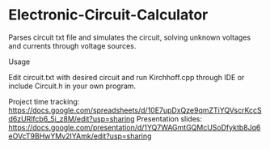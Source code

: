 # Electronic-Circuit-Calculator
Parses circuit txt file and simulates the circuit, solving unknown voltages and currents through voltage sources.

Usage

Edit circuit.txt with desired circuit and run Kirchhoff.cpp through IDE or include Circuit.h in your own program.

Project time tracking: https://docs.google.com/spreadsheets/d/10E7upDxQze9qmZTiYQVscrKccSd6zURlfcb6_5i_z8M/edit?usp=sharing
Presentation slides: https://docs.google.com/presentation/d/1YQ7WAGmtGQMcUSoDfyktb8Jq6eOVcT9BHwYMv2IYAmk/edit?usp=sharing
